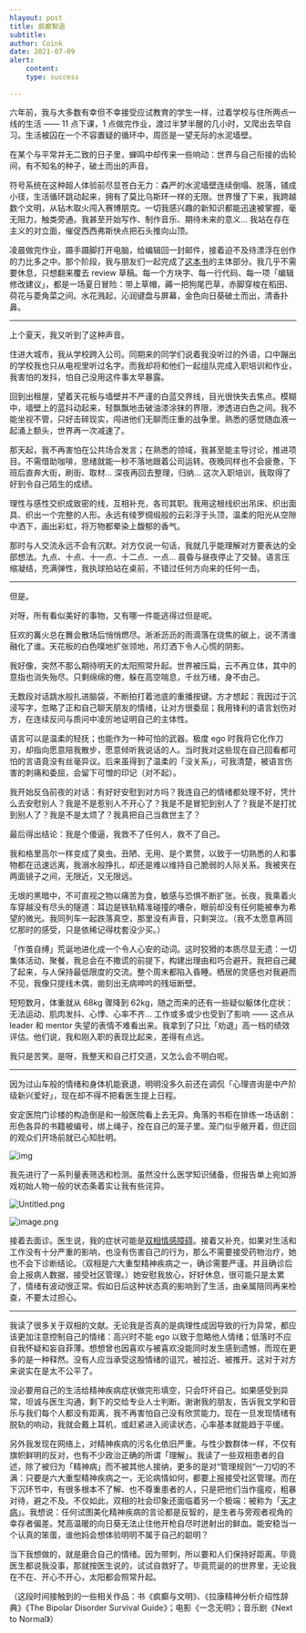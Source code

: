 ```yaml
---
hlayout: post
title: 疯癫絮语
subtitle: 
author: Coink
date: 2021-07-09
alert: 
    content: 
    type: success

---
```






六年前，我与大多数有幸但不幸接受应试教育的学生一样，过着学校与住所两点一线的生活 —— 11 点下课，1 点做完作业，渡过半梦半醒的几小时，又爬出去早自习。生活被囚在一个不容置疑的循环中，周匝是一望无际的水泥墙壁。

在某个与平常并无二致的日子里，蝉鸣中却传来一些响动：世界与自己衔接的齿轮间，有不知名的种子，破土而出的声音。

符号系统在这种超人体验前尽显苍白无力：森严的水泥墙壁连续倒塌、脱落，铺成小径，生活循环跳动起来，拥有了莫比乌斯环一样的无限。世界慢了下来，我跨越数个文明，从钻木取火闯入赛博朋克。一切我感兴趣的新知识都能迅速被掌握，毫无阻力，触类旁通。我甚至开始写作、制作音乐、期待未来的意义... 我站在存在主义的对立面，催促西西弗斯快点把石头推向山顶。

凌晨做完作业，蹑手蹑脚打开电脑，给编辑回一封邮件，接着迫不及待漂浮在创作的力比多之中。那个阶段，我与朋友们一起完成了[这本书](http://www.tup.tsinghua.edu.cn/bookscenter/book_06579101.html)的主体部分。我几乎不需要休息，只想翻来覆去 review 草稿。每一个方块字、每一行代码、每一项「编辑修改建议」，都是一场夏日冒险：带上草帽，薅一把狗尾巴草，赤脚穿梭在稻田、荷花与菱角菜之间。水花溅起，沁润键盘与屏幕，金色向日葵破土而出，清香扑鼻。

---

上个夏天，我又听到了这种声音。

住进大城市，我从学校跨入公司。同期来的同学们说着我没听过的外语，口中蹦出的学校我也只从电视里听过名字。而我却将和他们一起组队完成入职培训和作业，我害怕的发抖，怕自己没用这件事太早暴露。

回到出租屋，望着天花板与墙壁并不严谨的白蓝交界线，目光很快失去焦点。模糊中，墙壁上的蓝抖动起来，轻飘飘地击破油漆涂抹的界限，渗透进白色之间。我不能坐视不管，只好击碎现实，闯进他们无聊而庄重的战争里。熟悉的感觉随血液一起涌上额头，世界再一次减速了。

那天起，我不再害怕在公共场合发言；在熟悉的领域，我甚至能主导讨论，推进项目。不需借助咖啡，思绪就能一秒不落地跟着公司运转。夜晚同样也不会疲惫，下班后直奔大街，刷街、取材... 深夜再回去整理，归纳... 这次入职培训，我取得了好到令自己陌生的成绩。

理性与感性交织成致密的线，互相补充，各司其职。我用这根线织出吊床、织出面具、织出一个完整的人形。永远有绫罗绸缎般的云彩浮于头顶，温柔的阳光从空隙中洒下，画出彩虹，将万物都晕染上馥郁的香气。

那时与人交流永远不会有沉默。对方仅说一句话，我就几乎能理解对方要表达的全部想法。九点、十点、十一点、十二点、一点...  晨昏与昼夜停止了交替。语言压缩凝结，充满弹性，我执球拍站在桌前，不错过任何方向来的任何一击。

---

但是。

对呀，所有看似美好的事物，又有哪一件能逃得过但是呢。

狂欢的篝火总在舞会散场后悄悄燃尽。淅淅沥沥的雨滴落在烧焦的碳上，说不清谁融化了谁。天花板的白色噗地扩张领地，吊灯洒下令人心慌的阴影。

我好像，突然不那么期待明天的太阳照常升起。世界被压扁，云不再立体，其中的意指也消失殆尽。只剩绵绵的倦，躲在高空喘息，千丝万绪，身不由己。

无数段对话跳水般扎进脑袋，不断拍打着池底的重播按键。方才想起：我因过于沉浸写字，忽略了正和自己聊天朋友的情绪，让对方很委屈；我用锋利的语言划伤对方，在连续反问与质问中凌厉地证明自己的主体性。

语言可以是温柔的轻抚；也能作为一种可怕的武器。极度 ego 时我将它化作刀刃，却指向愿意陪我散步，愿意倾听我说话的人。当时我对这些现在自己回看都可怕的言语竟没有丝毫异议。后来虽得到了温柔的「没关系」，可我清楚，被语言伤害的刺痛和委屈，会留下可憎的印记（对不起）。

我开始反刍前夜的对话：有好好安慰到对方吗？我连自己的情绪都处理不好，凭什么去安慰别人？我是不是惹别人不开心了？我是不是冒犯到别人了？我是不是打扰到别人了？我是不是太烦了？我真把自己当救世主了？

最后得出结论：我是个傻逼，我救不了任何人，救不了自己。

我和格里高尔一样变成了臭虫。丑陋、无用、是个累赘，以致于一切熟悉的人和事物都在迅速远离，我溺水般挣扎，却还是难以维持自己脆弱的人际关系。我被夹在两面镜子之间，无限近，又无限远。

无垠的黑暗中，不可直视之物以痛苦为食，敏感与恐惧不断扩张。长夜，我乘着火车穿越没有尽头的隧道：耳边是铁轨精准碰撞的嘈杂，眼前却没有任何能被奉为希望的微光。我同列车一起跌落真空，那里没有声音，只剩哭泣。（我不太愿意再回忆那时的感受，只是依稀记得枕套没少买。）

「作茧自缚」荒诞地进化成一个令人心安的动词。这时狡猾的本质尽显无遗：一切集体活动、聚餐，我总会在不撒谎的前提下，构建出理由和巧合避开。我把自己藏了起来，与人保持最低限度的交流。整个周末都陷入昏睡。栖居的灵感也对我避而不见，我像只提线木偶，凿刻出无病呻吟的残垣断壁。

短短数月，体重就从 68kg 骤降到 62kg，随之而来的还有一些疑似躯体化症状：无法运动、肌肉发抖、心悸、心率不齐... 工作或多或少也受到了影响 —— 这点从 leader 和 mentor 失望的表情不难看出来。我拿到了只比「劝退」高一档的绩效评估。他们说，我和刚入职的表现比起来，差得有点远。

我只是苦笑。是呀，我整天和自己打交道，又怎么会不明白呢。

---

因为过山车般的情绪和身体机能衰退，明明没多久前还在调侃「心理咨询是中产阶级新兴爱好」，现在却不得不把看医生提上日程。

安定医院门诊楼的构造倒是和一般医院看上去无异。角落的书柜在排练一场话剧：形色各异的书籍被编号，绑上绳子，拴在自己的笼子里。笼门似乎敞开着，但迂回的观众们开场前就已心知肚明。

![img](https://i.loli.net/2021/07/08/u3KXEZ4tFyJfbdj.png)





我先进行了一系列量表筛选和检测。虽然没什么医学知识储备，但报告单上宛如游戏初始人物一般的状态条着实让我有些诧异。



![Untitled.png](https://i.loli.net/2021/07/09/fjak5sKn7YgR4ew.png)



![image.png](https://i.loli.net/2021/07/09/xdbwNW5mzlAyeqh.png)



接着去面诊。医生说，我的症状可能是[双相情感障碍](https://zh.wikipedia.org/wiki/躁鬱症)。接着又补充，如果对生活和工作没有十分严重的影响，也没有伤害自己的行为，那么不需要接受药物治疗，她也不会下诊断结论。（双相是六大重型精神疾病之一，确诊需要严谨。并且确诊后会上报病人数据，接受社区管理。）她安慰我放心，好好休息，很可能只是太累了，情绪有波动很正常。假如日后这种状态真的影响到了生活，由亲属陪同再来检查，不要太过担心。

---

我读了很多关于双相的文献。无论我是否真的是病理性成因导致的行为异常，都应该更加注意控制自己的情绪：高兴时不能 ego 以致于忽略他人情绪；低落时不应自我怀疑和妄自菲薄。想想曾也因喜欢与被喜欢没能同时发生感到遗憾，而现在更多的是一种释然。没有人应当承受这股情绪的诅咒，被拉近、被推开。这对于对方来说实在是太不公平了。

没必要用自己的生活给精神疾病症状做完形填空，只会吓坏自己。如果感受到异常，坦诚与医生沟通，剩下的交给专业人士判断。谢谢我的朋友，告诉我文学和音乐与我们每个人都没有距离，我不再害怕自己没有欣赏能力。现在一旦发现情绪有脱轨的响动，我就会戴上耳机，或赶紧进入阅读状态，心率基本就能趋于平缓。

另外我发现在网络上，对精神疾病的污名化依旧严重。与性少数群体一样，不仅有旗帜鲜明的反对，也有不少政治正确的所谓「理解」。我读了一些双相患者的自述，除了被归为「精神病」而不被其他人接纳，更多的是对“管理规则“一刀切的不满：只要是六大重型精神疾病之一，无论病情如何，都要上报接受社区管理。而在下沉环节中，有很多根本不了解、也不尊重患者的人，只是把他们当作瘟疫，粗暴对待，避之不及。不仅如此，双相的社会印象还面临着另一个极端：被称为「[天才病](https://www.google.com/search?q=躁郁症+天才病)」。我想说：任何试图美化精神疾病的言论都是反智的，是生者与旁观者视角的幸存者偏差。梵高温暖的向日葵无法止住他开枪自尽时迸射出的鲜血。能安稳当一个认真的笨蛋，谁他妈会想体验明明不属于自己的聪明？

当下我想做的，就是磨合自己的情绪。因为带刺，所以要和人们保持好距离。毕竟医生都说我没事，那就按医生说的，试试自救好了。毕竟荒诞的的世界里，无论我在不在、开心不开心，太阳都会照常升起。

（这段时间接触到的一些相关作品：书《疯癫与文明》、《拉康精神分析介绍性辞典》《The Bipolar Disorder Survival Guide》；电影《一念无明》；音乐剧《Next to Normal》）

